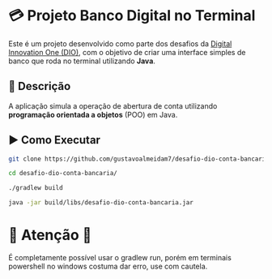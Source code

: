 # 💳 Projeto Banco Digital no Terminal

Este é um projeto desenvolvido como parte dos desafios da [Digital Innovation One (DIO)](web.dio.me), com o objetivo de criar uma interface simples de banco que roda no terminal utilizando **Java**.

## 🧩 Descrição

A aplicação simula a operação de abertura de conta utilizando **programação orientada a objetos** (POO) em Java.

## ▶️ Como Executar
   ```bash
   git clone https://github.com/gustavoalmeidam7/desafio-dio-conta-bancaria
   
   cd desafio-dio-conta-bancaria/
   
   ./gradlew build 
   
   java -jar build/libs/desafio-dio-conta-bancaria.jar
   ```

# 🚨 Atenção 🚨

É completamente possível usar o gradlew run, porém em terminais powershell no windows costuma dar erro, use com cautela.
